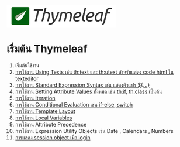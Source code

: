 <img src="https://raw.githubusercontent.com/thymeleaf/thymeleaf-org/main/artwork/thymeleaf%202016/thymeleaf_logo_white.png" width="300"/>  

# เริ่มต้น Thymeleaf

<ol class="list-group">
		<li class="list-group-item"> <a th:href="@{/}"> เริ่มต้นใช้งาน </a></li>
		<li class="list-group-item"> <a href="https://www.thymeleaf.org/doc/tutorials/2.1/usingthymeleaf.html#using-texts">  การใช้งาน Using Texts  เช่น th:text และ th:utext สำหรับแสดง code html ใน texteditor  </a></li>
		<li class="list-group-item"> <a href="https://www.thymeleaf.org/doc/tutorials/2.1/usingthymeleaf.html#standard-expression-syntax"> การใช้งาน Standard Expression Syntax เช่น แสดงตัวแปร ${...}</a></li>
		<li class="list-group-item"> <a href="https://www.thymeleaf.org/doc/tutorials/2.1/usingthymeleaf.html#setting-attribute-values"> การใช้งาน Setting Attribute Values ทั้งหมด เช่น th:if, th:class เป็นต้น </a></li>
		<li class="list-group-item"> <a href="https://www.thymeleaf.org/doc/tutorials/2.1/usingthymeleaf.html#iteration"> การใช้งาน Iteration </a></li>
	<li class="list-group-item"> <a href="https://www.thymeleaf.org/doc/tutorials/2.1/usingthymeleaf.html#conditional-evaluation"> การใช้งาน Conditional Evaluation เช่น if-else, switch	 </a></li>
					<li class="list-group-item"> <a href="https://www.thymeleaf.org/doc/tutorials/2.1/usingthymeleaf.html#template-layout"> การใช้งาน Template Layout	 </a></li>
					<li class="list-group-item"> <a href="https://www.thymeleaf.org/doc/tutorials/2.1/usingthymeleaf.html#local-variables"> การใช้งาน Local Variables	 </a></li>
		<li class="list-group-item"> <a th:href="@{/}"> การใช้งาน Attribute Precedence	 </a></li>
		<li class="list-group-item"> <a th:href="@{/}"> การใช้งาน Expression Utility Objects เช่น Date , Calendars , Numbers 	 </a></li>
		<li class="list-group-item"><a href="https://www.thymeleaf.org/doc/tutorials/2.1/usingthymeleaf.html#web-context-namespaces-for-requestsession-attributes-etc."> การแสดง session object เมื่อ login  </a> </li>
</ol>
